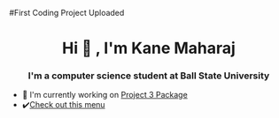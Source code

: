 #First Coding Project Uploaded
<h1 align="center"> Hi 👐 , I'm Kane Maharaj</h1>
<h3 align="center"> I'm a computer science student at Ball State University</h3>

- 🦾 I'm currently working on [Project 3 Package](https://github.com/KaneMaharaj/Project-3/tree/166dcaa6b1d7f24cb9dd07d5efbbdeadcfe287bb/src)
- ✔️[Check out this menu](https://github.com/KaneMaharaj/Project-3/blob/4fb541843696379b437fac840a14e574d9dabec4/project3/src/Menu.java)
